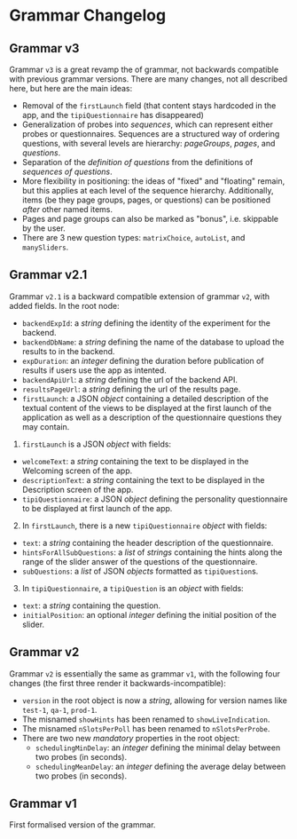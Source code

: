 Grammar Changelog
=================

Grammar v3
----------

Grammar `v3` is a great revamp the of grammar, not backwards compatible with previous grammar versions. There are many changes, not all described here, but here are the main ideas:
* Removal of the `firstLaunch` field (that content stays hardcoded in the app, and the `tipiQuestionnaire` has disappeared)
* Generalization of probes into *sequences*, which can represent either probes or questionnaires. Sequences are a structured way of ordering questions, with several levels are hierarchy: *pageGroups*, *pages*, and *questions*.
* Separation of the *definition of questions* from the definitions of *sequences of questions*.
* More flexibility in positioning: the ideas of "fixed" and "floating" remain, but this applies at each level of the sequence hierarchy. Additionally, items (be they page groups, pages, or questions) can be positioned *after* other named items.
* Pages and page groups can also be marked as "bonus", i.e. skippable by the user.
* There are 3 new question types: `matrixChoice`, `autoList`, and `manySliders`.

Grammar v2.1
------------

Grammar `v2.1` is a backward compatible extension of grammar `v2`, with added fields. In the root node:
* `backendExpId`: a *string* defining the identity of the experiment for the backend.
* `backendDbName`: a *string* defining the name of the database to upload the results to in the backend.
* `expDuration`: an *integer* defining the duration before publication of results if users use the app as intented.
* `backendApiUrl`: a *string* defining the url of the backend API.
* `resultsPageUrl`: a *string* defining the url of the results page.
* `firstLaunch`: a JSON *object* containing a detailed description of the textual content of the views to be displayed at the first launch of the application as well as a description of the questionnaire questions they may contain.
1. `firstLaunch` is a JSON *object* with fields:
  * `welcomeText`: a *string* containing the text to be displayed in the Welcoming screen of the app.
  * `descriptionText`: a *string* containing the text to be displayed in the Description screen of the app.
  * `tipiQuestionnaire`: a JSON *object* defining the personality questionnaire to be displayed at first launch of the app.
2. In `firstLaunch`, there is a new `tipiQuestionnaire` *object* with fields:
  * `text`: a *string* containing the header description of the questionnaire.
  * `hintsForAllSubQuestions`: a *list* of *strings* containing the hints along the range of the slider answer of the questions of the questionnaire.
  * `subQuestions`: a *list* of JSON *objects* formatted as `tipiQuestion`s.
3. In `tipiQuestionnaire`, a `tipiQuestion` is an *object* with fields:
  * `text`: a *string* containing the question.
  * `initialPosition`: an optional *integer* defining the initial position of the slider.

Grammar v2
----------

Grammar `v2` is essentially the same as grammar `v1`, with the following four changes (the first three render it backwards-incompatible):
* `version` in the root object is now a *string*, allowing for version names like `test-1`, `qa-1`, `prod-1`.
* The misnamed `showHints` has been renamed to `showLiveIndication`.
* The misnamed `nSlotsPerPoll` has been renamed to `nSlotsPerProbe`.
* There are two new *mandatory* properties in the root object:
  * `schedulingMinDelay`: an *integer* defining the minimal delay between two probes (in seconds).
  * `schedulingMeanDelay`: an *integer* defining the average delay between two probes (in seconds).

Grammar v1
----------

First formalised version of the grammar.
